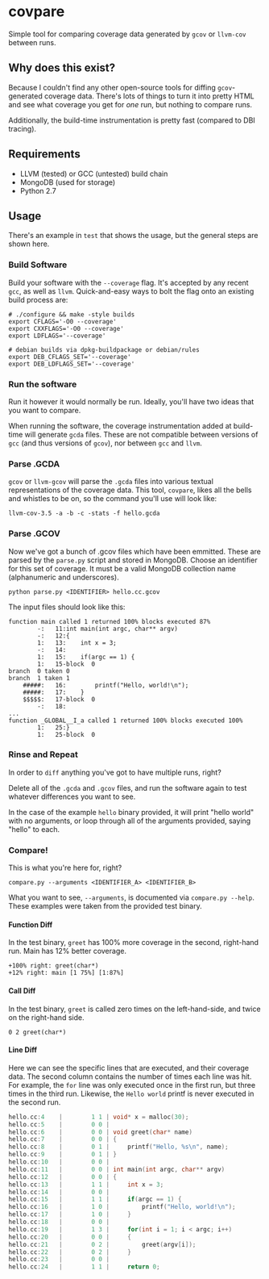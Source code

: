 # covpare

Simple tool for comparing coverage data generated by `gcov` or `llvm-cov` between runs.

## Why does this exist?

Because I couldn't find any other open-source tools for diffing `gcov`-generated coverage data.  There's lots of things to turn it into pretty HTML and see what coverage you get for *one* run, but nothing to compare runs.

Additionally, the build-time instrumentation is pretty fast (compared to DBI tracing).

## Requirements

- LLVM (tested) or GCC (untested) build chain
- MongoDB (used for storage)
- Python 2.7

## Usage

There's an example in `test` that shows the usage, but the general steps are shown here.

### Build Software

Build your software with the `--coverage` flag.  It's accepted by any recent `gcc`, as well as `llvm`.  Quick-and-easy ways to bolt the flag onto an existing build process are:

    # ./configure && make -style builds
    export CFLAGS='-O0 --coverage'
    export CXXFLAGS='-O0 --coverage'
    export LDFLAGS='--coverage'

    # debian builds via dpkg-buildpackage or debian/rules
    export DEB_CFLAGS_SET='--coverage'
    export DEB_LDFLAGS_SET='--coverage'

### Run the software

Run it however it would normally be run.  Ideally, you'll have two ideas that you want to compare.

When running the software, the coverage instrumentation added at build-time will generate `gcda` files.  These are not compatible between versions of `gcc` (and thus versions of `gcov`), nor between `gcc` and `llvm`.

### Parse .GCDA

`gcov` or `llvm-gcov` will parse the `.gcda` files into various textual representations of the coverage data.  This tool, `covpare`, likes all the bells and whistles to be on, so the command you'll use will look like:

    llvm-cov-3.5 -a -b -c -stats -f hello.gcda

### Parse .GCOV

Now we've got a bunch of .gcov files which have been emmitted.  These are parsed by the `parse.py` script and stored in MongoDB.  Choose an identifier for this set of coverage.  It must be a valid MongoDB collection name (alphanumeric and underscores).

    python parse.py <IDENTIFIER> hello.cc.gcov

The input files should look like this:

    function main called 1 returned 100% blocks executed 87%
            -:   11:int main(int argc, char** argv)
            -:   12:{
            1:   13:    int x = 3;
            -:   14:
            1:   15:    if(argc == 1) {
            1:   15-block  0
    branch  0 taken 0
    branch  1 taken 1
        #####:   16:        printf("Hello, world!\n");
        #####:   17:    }
        $$$$$:   17-block  0
            -:   18:
    ...
    function _GLOBAL__I_a called 1 returned 100% blocks executed 100%
            1:   25:}
            1:   25-block  0


### Rinse and Repeat

In order to `diff` anything you've got to have multiple runs, right?

Delete all of the `.gcda` and `.gcov` files, and run the software again to test whatever differences you want to see.

In the case of the example `hello` binary provided, it will print "hello world" with no arguments, or loop through all of the arguments provided, saying "hello" to each.

### Compare!

This is what you're here for, right?

    compare.py --arguments <IDENTIFIER_A> <IDENTIFIER_B>

What you want to see, `--arguments`, is documented via `compare.py --help`.
These examples were taken from the provided test binary.

#### Function Diff

In the test binary, `greet` has 100% more coverage in the second, right-hand run.  Main has 12% better coverage.

```
+100% right: greet(char*)
+12% right: main [1 75%] [1:87%]
```

#### Call Diff

In the test binary, `greet` is called zero times on the left-hand-side, and twice on the right-hand side.

```
0 2 greet(char*)
```

#### Line Diff

Here we can see the specific lines that are executed, and their coverage data.  The second column contains the number of times each line was hit.  For example, the `for` line was only executed once in the first run, but three times in the third run.  Likewise, the `Hello world` printf is never executed in the second run.

```c
hello.cc:4    |        1 1 | void* x = malloc(30); 
hello.cc:5    |        0 0 |  
hello.cc:6    |        0 0 | void greet(char* name) 
hello.cc:7    |        0 0 | { 
hello.cc:8    |        0 1 |     printf("Hello, %s\n", name); 
hello.cc:9    |        0 1 | } 
hello.cc:10   |        0 0 |  
hello.cc:11   |        0 0 | int main(int argc, char** argv) 
hello.cc:12   |        0 0 | { 
hello.cc:13   |        1 1 |     int x = 3; 
hello.cc:14   |        0 0 |  
hello.cc:15   |        1 1 |     if(argc == 1) { 
hello.cc:16   |        1 0 |         printf("Hello, world!\n"); 
hello.cc:17   |        1 0 |     } 
hello.cc:18   |        0 0 |  
hello.cc:19   |        1 3 |     for(int i = 1; i < argc; i++) 
hello.cc:20   |        0 0 |     { 
hello.cc:21   |        0 2 |         greet(argv[i]); 
hello.cc:22   |        0 2 |     } 
hello.cc:23   |        0 0 |  
hello.cc:24   |        1 1 |     return 0; 
```